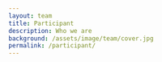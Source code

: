```yaml
---
layout: team
title: Participant
description: Who we are
background: /assets/image/team/cover.jpg
permalink: /participant/
---
```

